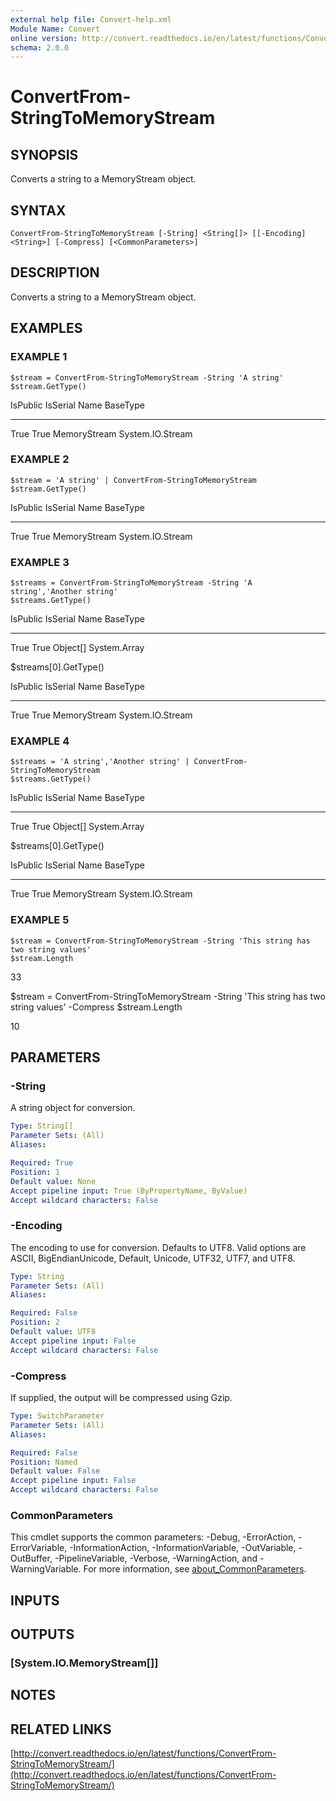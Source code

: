 ```yaml
---
external help file: Convert-help.xml
Module Name: Convert
online version: http://convert.readthedocs.io/en/latest/functions/ConvertFrom-StringToMemoryStream/
schema: 2.0.0
---
```


# ConvertFrom-StringToMemoryStream

## SYNOPSIS
Converts a string to a MemoryStream object.

## SYNTAX

```
ConvertFrom-StringToMemoryStream [-String] <String[]> [[-Encoding] <String>] [-Compress] [<CommonParameters>]
```

## DESCRIPTION
Converts a string to a MemoryStream object.

## EXAMPLES

### EXAMPLE 1
```
$stream = ConvertFrom-StringToMemoryStream -String 'A string'
$stream.GetType()
```

IsPublic IsSerial Name                                     BaseType
-------- -------- ----                                     --------
True     True     MemoryStream                             System.IO.Stream

### EXAMPLE 2
```
$stream = 'A string' | ConvertFrom-StringToMemoryStream
$stream.GetType()
```

IsPublic IsSerial Name                                     BaseType
-------- -------- ----                                     --------
True     True     MemoryStream                             System.IO.Stream

### EXAMPLE 3
```
$streams = ConvertFrom-StringToMemoryStream -String 'A string','Another string'
$streams.GetType()
```

IsPublic IsSerial Name                                     BaseType
-------- -------- ----                                     --------
True     True     Object\[\]                                 System.Array

$streams\[0\].GetType()

IsPublic IsSerial Name                                     BaseType
-------- -------- ----                                     --------
True     True     MemoryStream                             System.IO.Stream

### EXAMPLE 4
```
$streams = 'A string','Another string' | ConvertFrom-StringToMemoryStream
$streams.GetType()
```

IsPublic IsSerial Name                                     BaseType
-------- -------- ----                                     --------
True     True     Object\[\]                                 System.Array

$streams\[0\].GetType()

IsPublic IsSerial Name                                     BaseType
-------- -------- ----                                     --------
True     True     MemoryStream                             System.IO.Stream

### EXAMPLE 5
```
$stream = ConvertFrom-StringToMemoryStream -String 'This string has two string values'
$stream.Length
```

33

$stream = ConvertFrom-StringToMemoryStream -String 'This string has two string values' -Compress
$stream.Length

10

## PARAMETERS

### -String
A string object for conversion.

```yaml
Type: String[]
Parameter Sets: (All)
Aliases:

Required: True
Position: 1
Default value: None
Accept pipeline input: True (ByPropertyName, ByValue)
Accept wildcard characters: False
```

### -Encoding
The encoding to use for conversion.
Defaults to UTF8.
Valid options are ASCII, BigEndianUnicode, Default, Unicode, UTF32, UTF7, and UTF8.

```yaml
Type: String
Parameter Sets: (All)
Aliases:

Required: False
Position: 2
Default value: UTF8
Accept pipeline input: False
Accept wildcard characters: False
```

### -Compress
If supplied, the output will be compressed using Gzip.

```yaml
Type: SwitchParameter
Parameter Sets: (All)
Aliases:

Required: False
Position: Named
Default value: False
Accept pipeline input: False
Accept wildcard characters: False
```

### CommonParameters
This cmdlet supports the common parameters: -Debug, -ErrorAction, -ErrorVariable, -InformationAction, -InformationVariable, -OutVariable, -OutBuffer, -PipelineVariable, -Verbose, -WarningAction, and -WarningVariable. For more information, see [about_CommonParameters](http://go.microsoft.com/fwlink/?LinkID=113216).

## INPUTS

## OUTPUTS

### [System.IO.MemoryStream[]]
## NOTES

## RELATED LINKS

[http://convert.readthedocs.io/en/latest/functions/ConvertFrom-StringToMemoryStream/](http://convert.readthedocs.io/en/latest/functions/ConvertFrom-StringToMemoryStream/)

